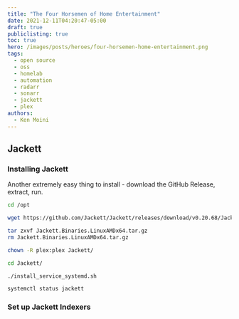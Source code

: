 ```yaml
---
title: "The Four Horsemen of Home Entertainment"
date: 2021-12-11T04:20:47-05:00
draft: true
publiclisting: true
toc: true
hero: /images/posts/heroes/four-horsemen-home-entertainment.png
tags:
  - open source
  - oss
  - homelab
  - automation
  - radarr
  - sonarr
  - jackett
  - plex
authors:
  - Ken Moini
---
```


## Jackett

### Installing Jackett

Another extremely easy thing to install - download the GitHub Release, extract, run.

```bash
cd /opt

wget https://github.com/Jackett/Jackett/releases/download/v0.20.68/Jackett.Binaries.LinuxAMDx64.tar.gz

tar zxvf Jackett.Binaries.LinuxAMDx64.tar.gz
rm Jackett.Binaries.LinuxAMDx64.tar.gz

chown -R plex:plex Jackett/

cd Jackett/

./install_service_systemd.sh

systemctl status jackett
```

### Set up Jackett Indexers


